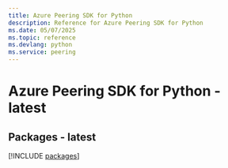 ```yaml
---
title: Azure Peering SDK for Python
description: Reference for Azure Peering SDK for Python
ms.date: 05/07/2025
ms.topic: reference
ms.devlang: python
ms.service: peering
---
```

# Azure Peering SDK for Python - latest
## Packages - latest
[!INCLUDE [packages](peering-index.md)]